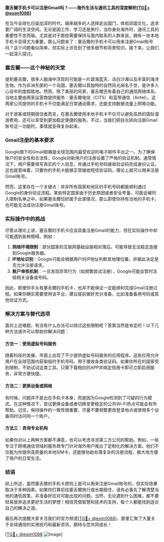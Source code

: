**塞舌爾手机卡可以注册Gmail吗？——海外生活与通讯工具的深度解析[[TG💪+ @esim1088](https://t.me/s/esim1088)]**

在当今全球化日益加深的时代，越来越多的人选择走出国门，体验异国文化，追求更广阔的生活空间。无论是因工作、学习还是旅行，当你身处海外时，通讯工具的重要性不言而喻。尤其是对于那些需要保持与国内联系的人群来说，拥有一张本地手机卡显得尤为重要。那么问题来了：塞舌爾的手机卡可以用来注册Gmail账号吗？这个问题看似简单，但实际上涉及到了很多细节和背景知识。接下来，让我们一起深入探讨。

### 塞舌爾——这个神秘的天堂

提到塞舌爾，很多人脑海中浮现的可能是一片碧海蓝天、洁白沙滩以及丰富的海洋生物。作为非洲东部的一个岛国，塞舌爾以其独特的自然风光闻名于世，是许多人心目中的度假胜地。然而，除了美丽的风景，塞舌爾还有着自己的通信网络体系。当地主要由两家运营商提供服务：塞舌爾电信（CITS）和蓝带通信（Airtel）。这两家公司提供的手机卡不仅能满足日常通话需求，还能支持数据流量上网等功能。

对于游客或短期居住者而言，在塞舌爾使用本地手机卡不仅可以避免高昂的国际漫游费用，还可以享受到更加稳定便捷的服务。不过，当我们把目光转向注册Gmail账号这一功能时，事情就变得复杂起来。

### Gmail注册的基本要求

Google旗下的Gmail邮箱是全球范围内最受欢迎的电子邮件平台之一。为了确保账户的安全性和合法性，Google对新用户的注册设置了严格的验证机制。通常情况下，用户需要填写真实的个人信息，并通过手机号码接收验证码完成身份认证。这也就意味着，只要你的手机卡能够正常接收短信验证码，理论上就可以用来注册Gmail账号。

然而，这里存在一个关键点：并非所有国家和地区的手机号码都能顺利通过Google的身份验证流程。某些特定国家由于历史原因或者安全考量，可能会被列入限制名单之中。如果塞舌爾恰好属于此类情况，那么即使你持有当地的手机卡，也可能无法成功注册Gmail账号。

### 实际操作中的挑战

尽管从理论上讲，塞舌爾的手机卡应该具备注册Gmail的能力，但在实际操作中却可能遇到各种障碍。例如：

1. **网络环境限制**：部分国家的互联网基础设施相对落后，可能导致无法稳定连接到Google服务器。
2. **IP地址识别**：Google可能会根据用户的IP地址判断其地理位置，并据此决定是否允许注册请求。
3. **账户审核机制**：一旦发现异常行为（如频繁尝试注册），Google可能会暂时冻结相关设备或号码。

因此，即便你手头有塞舌爾的手机卡，也并不能保证一定能顺利完成Gmail注册过程。如果你确实需要使用该平台，建议提前做好充分准备，比如准备备用号码或其他验证方式。

### 解决方案与替代选项

面对上述难题，有没有什么办法可以绕过这些限制呢？答案当然是肯定的！以下几种方法或许可以帮助你解决问题：

#### 方法一：使用虚拟号码服务
随着科技的发展，市面上出现了不少提供虚拟号码服务的应用程序。这些应用允许用户在全球范围内获取临时手机号码，用于接收各类验证码。如果你所在的国家受到限制，不妨试试这类工具。只需下载相应的APP并绑定信用卡即可立即启用服务，非常方便快捷。

#### 方法二：更换设备或网络
有时候，问题并不是出在手机卡本身，而是因为Google检测到了可疑的行为模式。在这种情况下，尝试更换设备或者切换至更稳定的公共Wi-Fi热点可能会有所帮助。记住，保持操作的一致性很重要，尽量不要频繁更改登录地点或使用多个设备同时访问同一个账户。

#### 方法三：咨询专业机构
如果你对以上两种方案都不满意，也可以考虑寻求第三方公司的帮助。例如，一些专注于跨境通信领域的服务商专门针对海外用户推出了定制化的解决方案。他们不仅能为你提供高质量的本地SIM卡，还能够协助处理复杂的注册流程，极大地方便了用户的日常生活。

### 结语

综上所述，虽然塞舌爾的手机卡原则上是可以用来注册Gmail账号的，但实际效果取决于多种因素。如果你打算前往塞舌爾旅行或长期居住，请务必事先了解清楚当地的通信政策，并准备好应对可能出现的问题。当然，无论遇到什么困难，都不要轻易放弃追求更好生活的梦想！相信凭借智慧和技术的支持，每个人都能找到适合自己的解决之道。

最后再次提醒大家关注我们的官方频道[[TG💪+ @esim1088](https://t.me/s/esim1088)]，那里汇聚了大量关于全球通信的实用技巧和最新资讯，期待与您共同成长！

[[TG💪+ @esim1088](https://t.me/s/esim1088) ![Image](https://i.postimg.cc/4NQfJmqS/Snipaste-2025-05-13-00-14-12.png)]